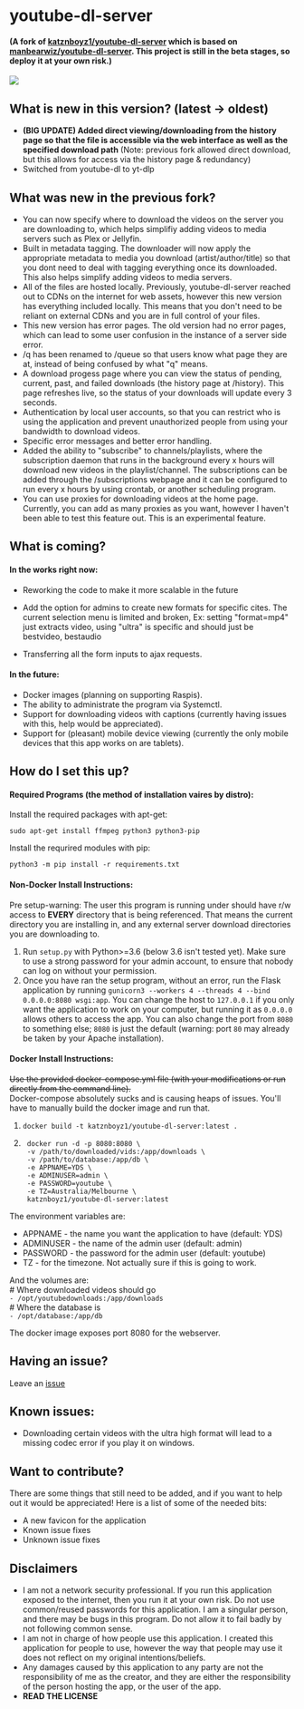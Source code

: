 # youtube-dl-server

#### (A fork of [katznboyz1/youtube-dl-server](https://github.com/katznboyz1/youtube-dl-server) which is based on [manbearwiz/youtube-dl-server](https://github.com/manbearwiz/youtube-dl-server). This project is still in the beta stages, so deploy it at your own risk.)

![](https://i.imgur.com/oWHtkp1.png?raw=true)

## What is new in this version? (latest -> oldest)

- **(BIG UPDATE) Added direct viewing/downloading from the history page so that the file is accessible via the web interface as well as the specified download path** (Note: previous fork allowed direct download, but this allows for access via the history page & redundancy)
- Switched from youtube-dl to yt-dlp

## What was new in the previous fork?

- You can now specify where to download the videos on the server you are downloading to, which helps simplifiy adding videos to media servers such as Plex or Jellyfin.
- Built in metadata tagging. The downloader will now apply the appropriate metadata to media you download (artist/author/title) so that you dont need to deal with tagging everything once its downloaded. This also helps simplify adding videos to media servers.
- All of the files are hosted locally. Previously, youtube-dl-server reached out to CDNs on the internet for web assets, however this new version has everything included locally. This means that you don't need to be reliant on external CDNs and you are in full control of your files.
- This new version has error pages. The old version had no error pages, which can lead to some user confusion in the instance of a server side error.
- /q has been renamed to /queue so that users know what page they are at, instead of being confused by what "q" means.
- A download progess page where you can view the status of pending, current, past, and failed downloads (the history page at /history). This page refreshes live, so the status of your downloads will update every 3 seconds.
- Authentication by local user accounts, so that you can restrict who is using the application and prevent unauthorized people from using your bandwidth to download videos.
- Specific error messages and better error handling.
- Added the ability to "subscribe" to channels/playlists, where the subscription daemon that runs in the background every x hours will download new videos in the playlist/channel. The subscriptions can be added through the /subscriptions webpage and it can be configured to run every x hours by using crontab, or another scheduling program.
- You can use proxies for downloading videos at the home page. Currently, you can add as many proxies as you want, however I haven't been able to test this feature out. This is an experimental feature.

## What is coming?

#### In the works right now:
- Reworking the code to make it more scalable in the future
- Add the option for admins to create new formats for specific cites. The current selection menu is limited and broken, Ex: setting "format=mp4" just extracts video, using "ultra" is specific and should just be bestvideo, bestaudio


- Transferring all the form inputs to ajax requests.

#### In the future:

- Docker images (planning on supporting Raspis).
- The ability to administrate the program via Systemctl.
- Support for downloading videos with captions (currently having issues with this, help would be appreciated).
- Support for (pleasant) mobile device viewing (currently the only mobile devices that this app works on are tablets).

## How do I set this up?

#### Required Programs (the method of installation vaires by distro):

Install the required packages with apt-get:

`sudo apt-get install ffmpeg python3 python3-pip`

Install the requrired modules with pip:

`python3 -m pip install -r requirements.txt`

#### Non-Docker Install Instructions:

Pre setup-warning: The user this program is running under should have r/w access to **EVERY** directory that is being referenced. That means the current directory you are installing in, and any external server download directories you are downloading to.

1. Run `setup.py` with Python>=3.6 (below 3.6 isn't tested yet). Make sure to use a strong password for your admin account, to ensure that nobody can log on without your permission.
2. Once you have ran the setup program, without an error, run the Flask application by running `gunicorn3 --workers 4 --threads 4 --bind 0.0.0.0:8080 wsgi:app`. You can change the host to `127.0.0.1` if you only want the application to work on your computer, but running it as `0.0.0.0` allows others to access the app. You can also change the port from `8080` to something else; `8080` is just the default (warning: port `80` may already be taken by your Apache installation).

#### Docker Install Instructions:

~~Use the provided docker-compose.yml file (with your modifications or run directly from the command line).~~  
Docker-compose absolutely sucks and is causing heaps of issues. You'll have to manually build the docker image and run that.  

1. `docker build -t katznboyz1/youtube-dl-server:latest .`
2. ```
    docker run -d -p 8080:8080 \
    -v /path/to/downloaded/vids:/app/downloads \
    -v /path/to/database:/app/db \
    -e APPNAME=YDS \
    -e ADMINUSER=admin \
    -e PASSWORD=youtube \
    -e TZ=Australia/Melbourne \
    katznboyz1/youtube-dl-server:latest
    ```


The environment variables are:  
* APPNAME - the name you want the application to have (default: YDS)
* ADMINUSER - the name of the admin user (default: admin)
* PASSWORD - the password for the admin user (default: youtube)
* TZ - for the timezone. Not actually sure if this is going to work.

And the volumes are:  
\# Where downloaded videos should go  
`- /opt/youtubedownloads:/app/downloads`  
\# Where the database is  
`- /opt/database:/app/db`

The docker image exposes port 8080 for the webserver.

## Having an issue?

Leave an [issue](https://github.com/aaw3/ytdl-server)

## Known issues:

- Downloading certain videos with the ultra high format will lead to a missing codec error if you play it on windows.

## Want to contribute?

There are some things that still need to be added, and if you want to help out it would be appreciated! Here is a list of some of the needed bits:

- A new favicon for the application
- Known issue fixes
- Unknown issue fixes

## Disclaimers

- I am not a network security professional. If you run this application exposed to the internet, then you run it at your own risk. Do not use common/reused passwords for this application. I am a singular person, and there may be bugs in this program. Do not allow it to fail badly by not following common sense.
- I am not in charge of how people use this application. I created this application for people to use, however the way that people may use it does not reflect on my original intentions/beliefs.
- Any damages caused by this application to any party are not the responsibility of me as the creator, and they are either the responsibility of the person hosting the app, or the user of the app.
- **READ THE LICENSE**
